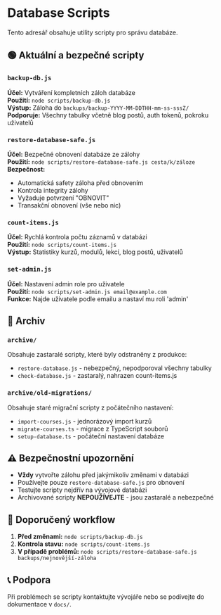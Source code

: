 # Database Scripts

Tento adresář obsahuje utility scripty pro správu databáze.

## 🟢 Aktuální a bezpečné scripty

### `backup-db.js`
**Účel:** Vytváření kompletních záloh databáze  
**Použití:** `node scripts/backup-db.js`  
**Výstup:** Záloha do `backups/backup-YYYY-MM-DDTHH-mm-ss-sssZ/`  
**Podporuje:** Všechny tabulky včetně blog postů, auth tokenů, pokroku uživatelů

### `restore-database-safe.js`
**Účel:** Bezpečné obnovení databáze ze zálohy  
**Použití:** `node scripts/restore-database-safe.js cesta/k/záloze`  
**Bezpečnost:** 
- Automatická safety záloha před obnovením
- Kontrola integrity zálohy
- Vyžaduje potvrzení "OBNOVIT"
- Transakční obnovení (vše nebo nic)

### `count-items.js`
**Účel:** Rychlá kontrola počtu záznamů v databázi  
**Použití:** `node scripts/count-items.js`  
**Výstup:** Statistiky kurzů, modulů, lekcí, blog postů, uživatelů

### `set-admin.js`
**Účel:** Nastavení admin role pro uživatele  
**Použití:** `node scripts/set-admin.js email@example.com`  
**Funkce:** Najde uživatele podle emailu a nastaví mu roli 'admin'

## 📁 Archiv

### `archive/`
Obsahuje zastaralé scripty, které byly odstraněny z produkce:
- `restore-database.js` - nebezpečný, nepodporoval všechny tabulky
- `check-database.js` - zastaralý, nahrazen count-items.js

### `archive/old-migrations/`
Obsahuje staré migrační scripty z počátečního nastavení:
- `import-courses.js` - jednorázový import kurzů
- `migrate-courses.ts` - migrace z TypeScript souborů
- `setup-database.ts` - počáteční nastavení databáze

## ⚠️ Bezpečnostní upozornění

- **Vždy** vytvořte zálohu před jakýmikoliv změnami v databázi
- Používejte pouze `restore-database-safe.js` pro obnovení
- Testujte scripty nejdřív na vývojové databázi
- Archivované scripty **NEPOUŽÍVEJTE** - jsou zastaralé a nebezpečné

## 🔄 Doporučený workflow

1. **Před změnami:** `node scripts/backup-db.js`
2. **Kontrola stavu:** `node scripts/count-items.js`
3. **V případě problémů:** `node scripts/restore-database-safe.js backups/nejnovější-záloha`

## 📞 Podpora

Při problémech se scripty kontaktujte vývojáře nebo se podívejte do dokumentace v `docs/`.
